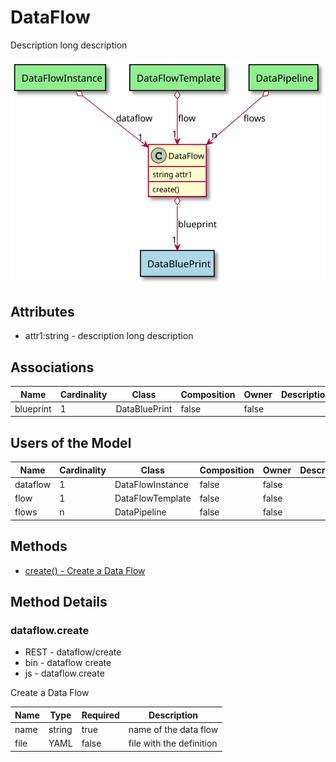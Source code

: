 # DataFlow

Description long description

![Logical Diagram](./logical.svg)

## Attributes

* attr1:string - description long description


## Associations

| Name | Cardinality | Class | Composition | Owner | Description |
| --- | --- | --- | --- | --- | --- |
| blueprint | 1 | DataBluePrint | false | false |  |


## Users of the Model

| Name | Cardinality | Class | Composition | Owner | Description |
| --- | --- | --- | --- | --- | --- |
| dataflow | 1 | DataFlowInstance | false | false |  |
| flow | 1 | DataFlowTemplate | false | false |  |
| flows | n | DataPipeline | false | false |  |





## Methods

* [create() - Create a Data Flow](#Action-create)


<h2>Method Details</h2>
    
### dataflow.create
* REST - dataflow/create
* bin - dataflow create
* js - dataflow.create

Create a Data Flow

| Name | Type | Required | Description |
|---|---|---|---|
| name | string |true | name of the data flow |
| file | YAML |false | file with the definition |





